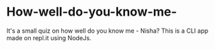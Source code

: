 # How-well-do-you-know-me-
It's a small quiz on how well do you know me - Nisha?
This is a CLI app made on repl.it using NodeJs.
